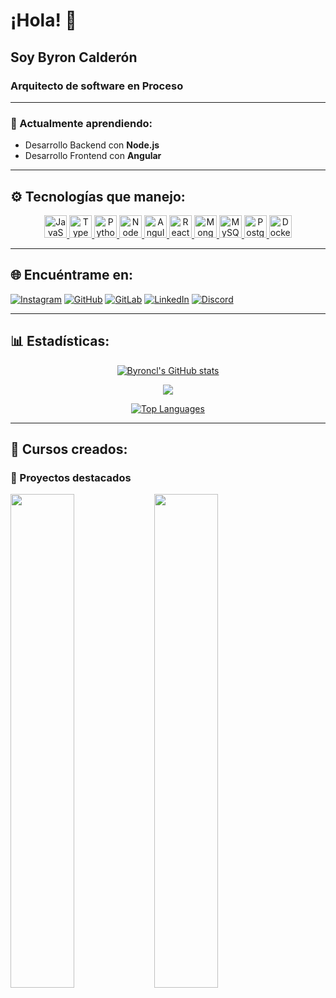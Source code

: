 # ¡Hola! 👋
## Soy Byron Calderón
### Arquitecto de software en Proceso

---

### 🌱 Actualmente aprendiendo:
- Desarrollo Backend con **Node.js**
- Desarrollo Frontend con **Angular**

---

## ⚙️ Tecnologías que manejo:

<div align="center">
  <a href="https://developer.mozilla.org/en-US/docs/Web/JavaScript" target="_blank" rel="noreferrer">
    <img src="https://raw.githubusercontent.com/danielcranney/readme-generator/main/public/icons/skills/javascript-colored.svg" width="36" height="36" alt="JavaScript" />
  </a>
  <a href="https://www.typescriptlang.org/" target="_blank" rel="noreferrer">
    <img src="https://raw.githubusercontent.com/danielcranney/readme-generator/main/public/icons/skills/typescript-colored.svg" width="36" height="36" alt="TypeScript" />
  </a>
  <a href="https://www.python.org/" target="_blank" rel="noreferrer">
    <img src="https://raw.githubusercontent.com/danielcranney/readme-generator/main/public/icons/skills/python-colored.svg" width="36" height="36" alt="Python" />
  </a>
  <a href="https://nodejs.org/en/" target="_blank" rel="noreferrer">
    <img src="https://raw.githubusercontent.com/danielcranney/readme-generator/main/public/icons/skills/nodejs-colored.svg" width="36" height="36" alt="NodeJS" />
  </a>
  <a href="https://angular.io/" target="_blank" rel="noreferrer">
    <img src="https://raw.githubusercontent.com/danielcranney/readme-generator/main/public/icons/skills/angularjs-colored.svg" width="36" height="36" alt="Angular" />
  </a>
  <a href="https://reactjs.org/" target="_blank" rel="noreferrer">
    <img src="https://raw.githubusercontent.com/danielcranney/readme-generator/main/public/icons/skills/react-colored.svg" width="36" height="36" alt="React" />
  </a>
  <a href="https://www.mongodb.com/" target="_blank" rel="noreferrer">
    <img src="https://raw.githubusercontent.com/danielcranney/readme-generator/main/public/icons/skills/mongodb-colored.svg" width="36" height="36" alt="MongoDB" />
  </a>
  <a href="https://www.mysql.com/" target="_blank" rel="noreferrer">
    <img src="https://raw.githubusercontent.com/danielcranney/readme-generator/main/public/icons/skills/mysql-colored.svg" width="36" height="36" alt="MySQL" />
  </a>
  <a href="https://www.postgresql.org/" target="_blank" rel="noreferrer">
    <img src="https://raw.githubusercontent.com/danielcranney/readme-generator/main/public/icons/skills/postgresql-colored.svg" width="36" height="36" alt="PostgreSQL" />
  </a>
  <a href="https://www.docker.com/" target="_blank" rel="noreferrer">
    <img src="https://raw.githubusercontent.com/danielcranney/readme-generator/main/public/icons/skills/docker-colored.svg" width="36" height="36" alt="Docker" />
  </a>
</div>

---

## 🌐 Encuéntrame en:

[![Instagram](https://img.shields.io/badge/Instagram-E4405F?style=for-the-badge&logo=instagram&logoColor=white)](https://instagram.com/_byroncl)
[![GitHub](https://img.shields.io/badge/GitHub-181717?style=for-the-badge&logo=github&logoColor=white)](https://github.com/Byroncl)
[![GitLab](https://img.shields.io/badge/GitLab-330F63?style=for-the-badge&logo=gitlab&logoColor=white)](https://gitlab.com/Byroncl)
[![LinkedIn](https://img.shields.io/badge/LinkedIn-0077B5?style=for-the-badge&logo=linkedin&logoColor=white)](https://linkedin.com/in/byron-gregorio-calderón-lópez-488b14230)
[![Discord](https://img.shields.io/badge/Discord-7289DA?style=for-the-badge&logo=discord&logoColor=white)](https://discord.com/users/haxu30)

---

## 📊 Estadísticas:

<div align="center">
  <a href="http://www.github.com/byroncalderonl"><img src="https://github-readme-stats.vercel.app/api?username=byroncalderonl&show_icons=true&hide=&count_private=true&title_color=3382ed&text_color=ffffff&icon_color=f97316&bg_color=312e81&hide_border=true&show_icons=true" alt="Byroncl's GitHub stats" /></a>

  <a href="http://www.github.com/byroncalderonl"><img src="https://github-readme-streak-stats.herokuapp.com/?user=byroncalderonl&stroke=ffffff&background=312e81&ring=3382ed&fire=3382ed&currStreakNum=ffffff&currStreakLabel=3382ed&sideNums=ffffff&sideLabels=ffffff&dates=ffffff&hide_border=true" /></a>

  <a href="https://github.com/byroncalderonl" align="left"><img src="https://github-readme-stats.vercel.app/api/top-langs/?username=byroncalderonl&langs_count=10&title_color=3382ed&text_color=ffffff&icon_color=f97316&bg_color=312e81&hide_border=true&locale=en&custom_title=Top%20%Languages" alt="Top Languages" /></a>
</div>

---

## 🚀 Cursos creados:

### 📌 Proyectos destacados

<div width="100%" align="center">
  <a href="https://github.com/noxyoru/cursoSqlServer" align="left"><img align="left" width="45%" src="https://github-readme-stats.vercel.app/api/pin/?username=noxyoru&repo=cursoSqlServer&title_color=3382ed&text_color=ffffff&icon_color=f97316&bg_color=312e81&hide_border=true&locale=en" /></a> 
  <a href="https://github.com/noxyoru/Herramientas-y-Laminas-Python" align="left"><img align="left" width="45%" src="https://github-readme-stats.vercel.app/api/pin/?username=noxyoru&repo=Herramientas-y-laminas-python&title_color=3382ed&text_color=ffffff&icon_color=f97316&bg_color=312e81&hide_border=true&locale=en" /></a>
</div>
